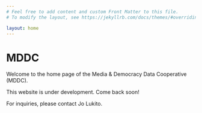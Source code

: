 ```yaml
---
# Feel free to add content and custom Front Matter to this file.
# To modify the layout, see https://jekyllrb.com/docs/themes/#overriding-theme-defaults

layout: home
---
```

# MDDC

Welcome to the home page of the Media & Democracy Data Cooperative (MDDC). 

This website is under development. Come back soon!

For inquiries, please contact Jo Lukito.